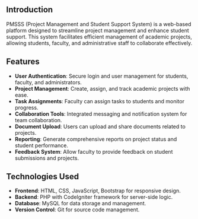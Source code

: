 ## Introduction
PMSSS (Project Management and Student Support System) is a web-based platform designed to streamline project management and enhance student support. This system facilitates efficient management of academic projects, allowing students, faculty, and administrative staff to collaborate effectively.

## Features
- **User Authentication**: Secure login and user management for students, faculty, and administrators.
- **Project Management**: Create, assign, and track academic projects with ease.
- **Task Assignments**: Faculty can assign tasks to students and monitor progress.
- **Collaboration Tools**: Integrated messaging and notification system for team collaboration.
- **Document Upload**: Users can upload and share documents related to projects.
- **Reporting**: Generate comprehensive reports on project status and student performance.
- **Feedback System**: Allow faculty to provide feedback on student submissions and projects.

## Technologies Used
- **Frontend**: HTML, CSS, JavaScript, Bootstrap for responsive design.
- **Backend**: PHP with CodeIgniter framework for server-side logic.
- **Database**: MySQL for data storage and management.
- **Version Control**: Git for source code management.
